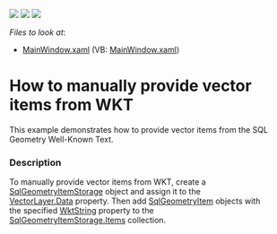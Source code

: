 <!-- default badges list -->
![](https://img.shields.io/endpoint?url=https://codecentral.devexpress.com/api/v1/VersionRange/128571717/15.1.3%2B)
[![](https://img.shields.io/badge/Open_in_DevExpress_Support_Center-FF7200?style=flat-square&logo=DevExpress&logoColor=white)](https://supportcenter.devexpress.com/ticket/details/T222708)
[![](https://img.shields.io/badge/📖_How_to_use_DevExpress_Examples-e9f6fc?style=flat-square)](https://docs.devexpress.com/GeneralInformation/403183)
<!-- default badges end -->
<!-- default file list -->
*Files to look at*:

* [MainWindow.xaml](./CS/SqlGeometryItemStorageExample/MainWindow.xaml) (VB: [MainWindow.xaml](./VB/SqlGeometryItemStorageExample/MainWindow.xaml))
<!-- default file list end -->
# How to manually provide vector items from WKT


This example demonstrates how to provide vector items from the SQL Geometry Well-Known Text.


<h3>Description</h3>

To manually provide vector items from WKT, create a <a href="https://documentation.devexpress.com/#WPF/clsDevExpressXpfMapSqlGeometryItemStoragetopic">SqlGeometryItemStorage</a>&nbsp;object and assign it to the <a href="https://documentation.devexpress.com/#WPF/DevExpressXpfMapVectorLayer_Datatopic">VectorLayer.Data</a>&nbsp;property. Then add <a href="https://documentation.devexpress.com/#WPF/clsDevExpressXpfMapSqlGeometryItemtopic">SqlGeometryItem</a>&nbsp;objects with the&nbsp;specified <a href="https://documentation.devexpress.com/#WPF/DevExpressXpfMapSqlGeometryItem_WktStringtopic">WktString</a>&nbsp;property to the <a href="https://documentation.devexpress.com/#WPF/DevExpressXpfMapSqlGeometryItemStorage_Itemstopic">SqlGeometryItemStorage.Items</a>&nbsp;collection.

<br/>


